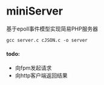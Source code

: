 # miniServer
基于epoll事件模型实现简易PHP服务器
```
gcc server.c cJSON.c -o server
```
#### todo:
* 向fpm发起请求
* 向http客户端返回结果
